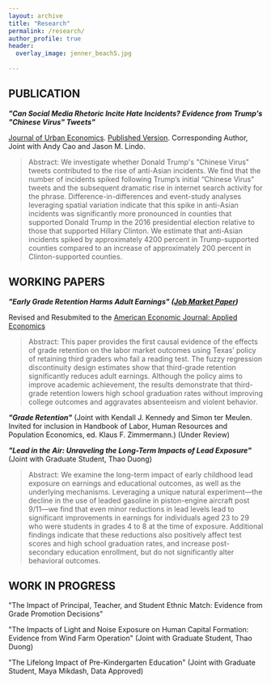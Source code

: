 ```yaml
---
layout: archive
title: "Research"
permalink: /research/
author_profile: true
header:
  overlay_image: jenner_beach5.jpg
  
---
```

## PUBLICATION

***"Can Social Media Rhetoric Incite Hate Incidents? Evidence from Trump's "Chinese Virus" Tweets"***

 <ins>Journal of Urban Economics</ins>. [Published Version](https://www.sciencedirect.com/science/article/pii/S0094119023000608). Corresponding Author, Joint with Andy Cao and Jason M. Lindo. 

> Abstract: We investigate whether Donald Trump's "Chinese Virus" tweets contributed to the rise of anti-Asian incidents. We find that the number of incidents spiked following Trump’s initial “Chinese Virus” tweets and the subsequent dramatic rise in internet search activity for the phrase. Difference-in-differences and event-study analyses leveraging spatial variation indicate that this spike in anti-Asian incidents was significantly more pronounced in counties that supported Donald Trump in the 2016 presidential election relative to those that supported Hillary Clinton. We estimate that anti-Asian incidents spiked by approximately 4200 percent in Trump-supported counties compared to an increase of approximately 200 percent in Clinton-supported counties. 

## WORKING PAPERS

***"Early Grade Retention Harms Adult Earnings" ([Job Market Paper](/files/pdf/JMP.pdf))***

Revised and Resubmited to the <ins> American Economic Journal: Applied Economics </ins>

> Abstract: This paper provides the first causal evidence of the effects of grade retention on the labor market outcomes using Texas’ policy of retaining third graders who fail a reading test. The fuzzy regression discontinuity design estimates show that third-grade retention significantly reduces adult earnings. Although the policy aims to improve academic achievement, the results demonstrate that third-grade retention lowers high school graduation rates without improving college outcomes and aggravates absenteeism and violent behavior.

***"Grade Retention"*** (Joint with Kendall J. Kennedy and Simon ter Meulen. Invited for inclusion in Handbook of Labor, Human Resources and Population Economics, ed. Klaus F. Zimmermann.) (Under Review)

***"Lead in the Air: Unraveling the Long-Term Impacts of Lead Exposure"*** (Joint with Graduate Student, Thao Duong)

> Abstract: We examine the long-term impact of early childhood lead exposure on earnings and educational outcomes, as well as the underlying mechanisms. Leveraging a unique natural experiment—the decline in the use of leaded gasoline in piston-engine aircraft post 9/11—we find that even minor reductions in lead levels lead to significant improvements in earnings for individuals aged 23 to 29 who were students in grades 4 to 8 at the time of exposure. Additional findings indicate that these reductions also positively affect test scores and high school graduation rates, and increase post-secondary education enrollment, but do not significantly alter behavioral outcomes.



## WORK IN PROGRESS

"The Impact of Principal, Teacher, and Student Ethnic Match: Evidence from Grade Promotion Decisions"

"The Impacts of Light and Noise Exposure on Human Capital Formation: Evidence from Wind Farm Operation" (Joint with Graduate Student, Thao Duong)

"The Lifelong Impact of Pre-Kindergarten Education" (Joint with Graduate Student, Maya Mikdash, Data Approved)







